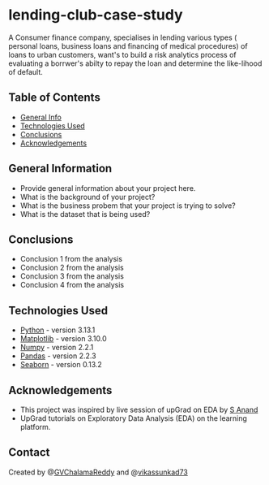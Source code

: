 # lending-club-case-study
A Consumer finance company, specialises in lending various types ( personal loans, business loans and financing of medical procedures) of loans to urban customers, want's to build a risk analytics process of evaluating a borrwer's abilty to repay the loan and determine the like-lihood of default.

## Table of Contents
* [General Info](#general-information)
* [Technologies Used](#technologies-used)
* [Conclusions](#conclusions)
* [Acknowledgements](#acknowledgements)

<!-- You can include any other section that is pertinent to your problem -->

## General Information
- Provide general information about your project here.
- What is the background of your project?
- What is the business probem that your project is trying to solve?
- What is the dataset that is being used?

<!-- You don't have to answer all the questions - just the ones relevant to your project. -->

## Conclusions
- Conclusion 1 from the analysis
- Conclusion 2 from the analysis
- Conclusion 3 from the analysis
- Conclusion 4 from the analysis

<!-- You don't have to answer all the questions - just the ones relevant to your project. -->


## Technologies Used
- [Python](https://www.python.org/) - version 3.13.1
- [Matplotlib](https://matplotlib.org/) - version 3.10.0
- [Numpy](https://numpy.org/) - version 2.2.1
- [Pandas](https://pandas.pydata.org/) - version 2.2.3
- [Seaborn](https://seaborn.pydata.org/) - version 0.13.2

<!-- As the libraries versions keep on changing, it is recommended to mention the version of library used in this project -->

## Acknowledgements
- This project was inspired by live session of upGrad on EDA by [S Anand](https://www.linkedin.com/in/sanand0/)
- UpGrad tutorials on Exploratory Data Analysis (EDA) on the learning platform.


## Contact
Created by @[GVChalamaReddy](https://github.com/GVChalamaReddy) and @[vikassunkad73](https://github.com/vikassunkad73)

